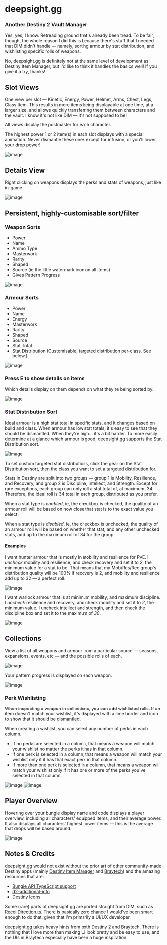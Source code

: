 # deepsight.gg
### Another Destiny 2 Vault Manager

Yes, yes, I know. Retreading ground that's already been tread. To be fair, though, the whole reason I did this is because there's stuff that I needed that DIM didn't handle — namely, sorting armour by stat distribution, and wishlisting specific rolls of weapons.

No, deepsight.gg is definitely not at the same level of development as Destiny Item Manager, but I'd like to think it handles the basics well! If you give it a try, thanks!

## Slot Views
One view per slot — Kinetic, Energy, Power, Helmet, Arms, Chest, Legs, Class Item. This results in more items being displayable at one time, at a larger size, and allows quickly transferring them between characters and the vault. I know it's not like DIM — it's not supposed to be!

All views display the postmaster for each character.

The highest power 1 or 2 item(s) in each slot displays with a special animation. Never dismantle these ones except for infusion, or you'll lower your drop power!

![image](https://user-images.githubusercontent.com/6081834/209422574-9c48fc61-18ae-4fc6-83fc-0596dc85b836.png)

## Details View
Right clicking on weapons displays the perks and stats of weapons, just like in-game.

![image](https://user-images.githubusercontent.com/6081834/211501897-bf3a5ad2-d8c0-44cb-827d-48a5759de14d.png)

## Persistent, highly-customisable sort/filter
### Weapon Sorts 
- Power
- Name
- Ammo Type
- Masterwork
- Rarity
- Shaped
- Source (ie the little watermark icon on all items)
- Gives Pattern Progress

![image](https://user-images.githubusercontent.com/6081834/209422608-cc25fb7f-fe12-4ee2-9ef7-3e1aa53d7443.png)

### Armour Sorts
- Power
- Name
- Energy
- Masterwork
- Rarity
- Shaped
- Source
- Stat Total
- Stat Distribution (Customisable, targeted distribution per-class. See below.)

![image](https://user-images.githubusercontent.com/6081834/209422617-e2c972e6-088f-42df-b4a4-6c4f30a0d11f.png)

### Press E to show details on items 
Which details display on them depends on what they're being sorted by.
 
![image](https://user-images.githubusercontent.com/6081834/209422626-5980de0d-c582-44be-8b88-6585877f0e50.png)
 
### Stat Distribution Sort
Ideal armour is a high stat total in specific stats, and it changes based on build and class. When armour has low stat totals, it's easy to see that they should be dismantled. When they're high... it's a bit harder. To more easily determine at a glance which armour is good, deepsight.gg supports the Stat Distribution sort.

![image](https://user-images.githubusercontent.com/6081834/209422656-7160e483-a4f9-4d4a-8792-95c7db2e7576.png)

To set custom targeted stat distributions, click the gear on the Stat Distribution sort, then the class you want to set a targeted distribution for. 

Stats in Destiny are split into two groups — group 1 is Mobility, Resilience, and Recovery, and group 2 is Discipline, Intellect, and Strength. Except for rare exceptions, each group can only roll a stat total of, at maximum, 34. Therefore, the ideal roll is 34 total in each group, distributed as you prefer.

When a stat type is *enabled*, ie, the checkbox is checked, the quality of an armour roll will be based on how close that stat is to the exact value you select.

When a stat type is *disabled*, ie, the checkbox is *un*checked, the quality of an armour roll will be based on whether that stat, and any other unchecked stats, add up to the maximum roll of 34 for the group.

#### Examples
I want hunter armour that is mostly in mobility and resilience for PvE. I *uncheck* mobility and resilience, and check recovery and set it to *2*, the minimum value for a stat to be. That means that my Mob/Res/Rec group's distribution quality will be 100% if recovery is 2, and mobility and resilience add up to 32 — a perfect roll.

![image](https://user-images.githubusercontent.com/6081834/209422662-427e122b-7f28-4231-8399-50ebec10ffb4.png)

I want warlock armour that is at minimum mobility, and maximum discipline. I *uncheck* resilience and recovery, and check mobility and set it to *2*, the minimum value. I uncheck intellect and strength, and then check the discipline box and set it to the maximum of *30*.

![image](https://user-images.githubusercontent.com/6081834/209422665-6296f929-a8bf-4bca-baab-aa62eabf379c.png)

## Collections
View a list of all weapons and armour from a particular source — seasons, expansions, events, etc — and the possible rolls of each. 

![image](https://user-images.githubusercontent.com/6081834/209422841-14113e21-dafc-47c4-97f5-8c3b39fb9428.png)

Your pattern progress is displayed on each weapon.

![image](https://user-images.githubusercontent.com/6081834/209422695-3e8102f1-a0f7-4e86-aa8a-cc607f614c2a.png)

### Perk Wishlisting
When inspecting a weapon in collections, you can add wishlisted rolls. If an item doesn't match your wishlist, it's displayed with a lime border and icon to show that it should be dismantled.

When creating a wishlist, you can select any number of perks in each column. 
- If no perks are selected in a column, that means a weapon will match your wishlist no matter the perks it has in that column.
- If one perk is selected in a column, that means a weapon will match your wishlist only if it has that exact perk in that column.
- If more than one perk is selected in a column, that means a weapon will match your wishlist only if it has one or more of the perks you've selected in that column.

![image](https://user-images.githubusercontent.com/6081834/211508234-b3e24069-f7c2-4e0d-a85f-2d6a9630ace0.png)
![image](https://user-images.githubusercontent.com/6081834/209422767-4de63ccf-fe5c-4319-96bd-e34182504aa3.png)

## Player Overview
Hovering over your bungie display name and code displays a player overview, including all characters' equipped items, and their average power. It also displays all characters' highest power items — this is the average that drops will be based around.

![image](https://user-images.githubusercontent.com/6081834/209422787-568c23c2-2217-452b-a4ea-4dee06c08ed6.png)

## Notes & Credits
deepsight.gg would not exist without the prior art of other community-made Destiny apps (mainly [Destiny Item Manager](https://app.destinyitemmanager.com/) and [Braytech](https://bray.tech/)) and the amazing resources that are:
- [Bungie API TypeScript support](https://github.com/DestinyItemManager/bungie-api-ts)
- [d2-additional-info](https://github.com/DestinyItemManager/d2-additional-info)
- [Destiny Icons](https://github.com/justrealmilk/destiny-icons)

Some (rare) parts of deepsight.gg are ported straight from DIM, such as [RecoilDirection.ts](src/ui/inventory/tooltip/stats/RecoilDirection.ts). There is basically zero chance I would've been smart enough to do that, given that I'm primarily a UI/UX developer.

deepsight.gg takes heavy hints from both Destiny 2 and Braytech. There is nothing that I love more than making UI look pretty and be easy to use, and the UIs in Braytech especially have been a huge inspiration.
